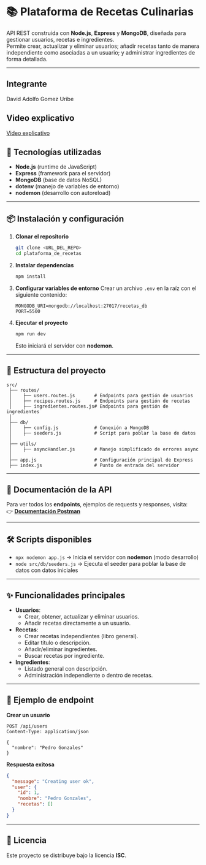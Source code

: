 # 📚 Plataforma de Recetas Culinarias

API REST construida con **Node.js**, **Express** y **MongoDB**, diseñada para gestionar usuarios, recetas e ingredientes.  
Permite crear, actualizar y eliminar usuarios; añadir recetas tanto de manera independiente como asociadas a un usuario; y administrar ingredientes de forma detallada.

---

## Integrante 
David Adolfo Gomez Uribe

## Video explicativo
[Video explicativo](https://www.tiktok.com/@davidgomez071/video/7538658992990604549)


## 🚀 Tecnologías utilizadas
- **Node.js** (runtime de JavaScript)
- **Express** (framework para el servidor)
- **MongoDB** (base de datos NoSQL)
- **dotenv** (manejo de variables de entorno)
- **nodemon** (desarrollo con autoreload)

---

## 📦 Instalación y configuración

1. **Clonar el repositorio**
   ```bash
   git clone <URL_DEL_REPO>
   cd plataforma_de_recetas
   ```

2. **Instalar dependencias**
   ```bash
   npm install
   ```

3. **Configurar variables de entorno**
   Crear un archivo `.env` en la raíz con el siguiente contenido:
   ```env
   MONGODB_URI=mongodb://localhost:27017/recetas_db
   PORT=5500
   ```

4. **Ejecutar el proyecto**
   ```bash
   npm run dev
   ```
   Esto iniciará el servidor con **nodemon**.

---

## 📂 Estructura del proyecto

```
src/
 ├── routes/
 │    ├── users.routes.js       # Endpoints para gestión de usuarios
 │    ├── recipes.routes.js     # Endpoints para gestión de recetas
 │    ├── ingredientes.routes.js# Endpoints para gestión de ingredientes
 │
 ├── db/
 │    ├── config.js             # Conexión a MongoDB
 │    ├── seeders.js            # Script para poblar la base de datos
 │
 ├── utils/
 │    ├── asyncHandler.js       # Manejo simplificado de errores async
 │
 ├── app.js                     # Configuración principal de Express
 ├── index.js                   # Punto de entrada del servidor
```

---

## 📜 Documentación de la API

Para ver todos los **endpoints**, ejemplos de requests y responses, visita:  
👉 **[Documentación Postman](https://documenter.getpostman.com/view/42985627/2sB3BHjTvy)**

---

## 🛠 Scripts disponibles


- `npx nodemon app.js` → Inicia el servidor con **nodemon** (modo desarrollo)
- `node src/db/seeders.js` → Ejecuta el seeder para poblar la base de datos con datos iniciales

---

## ✨ Funcionalidades principales
- **Usuarios**:
  - Crear, obtener, actualizar y eliminar usuarios.
  - Añadir recetas directamente a un usuario.
- **Recetas**:
  - Crear recetas independientes (libro general).
  - Editar título o descripción.
  - Añadir/eliminar ingredientes.
  - Buscar recetas por ingrediente.
- **Ingredientes**:
  - Listado general con descripción.
  - Administración independiente o dentro de recetas.

---

## 📌 Ejemplo de endpoint

**Crear un usuario**
```http
POST /api/users
Content-Type: application/json

{
  "nombre": "Pedro Gonzales"
}
```

**Respuesta exitosa**
```json
{
  "message": "Creating user ok",
  "user": {
    "id": 1,
    "nombre": "Pedro Gonzales",
    "recetas": []
  }
}
```

---

## 📝 Licencia
Este proyecto se distribuye bajo la licencia **ISC**.
